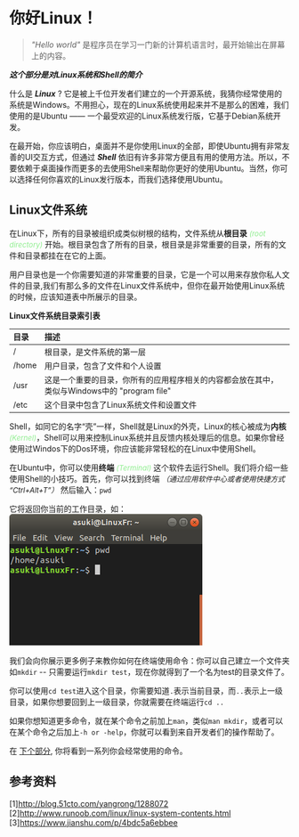 # 你好Linux！

> *"Hello world"* 是程序员在学习一门新的计算机语言时，最开始输出在屏幕上的内容。

_**这个部分是对Linux系统和Shell的简介**_ 

什么是 _**Linux**_ ? 它是被上千位开发者们建立的一个开源系统，我猜你经常使用的系统是Windows。不用担心，现在的Linux系统使用起来并不是那么的困难，我们使用的是Ubuntu —— 一个最受欢迎的Linux系统发行版，它基于Debian系统开发。

在最开始，你应该明白，桌面并不是你使用Linux的全部，即使Ubuntu拥有非常友善的UI交互方式，但通过 _**Shell**_ 依旧有许多非常方便且有用的使用方法。所以，不要依赖于桌面操作而更多的去使用Shell来帮助你更好的使用Ubuntu。当然，你可以选择任何你喜欢的Linux发行版本，而我们选择使用Ubuntu。

## Linux文件系统

在Linux下，所有的目录被组织成类似树根的结构，文件系统从**根目录** <font size=2 color=#90EE90>*(root directory)*</font> 开始。根目录包含了所有的目录，根目录是非常重要的目录，所有的文件和目录都挂在在它的上面。

用户目录也是一个你需要知道的非常重要的目录，它是一个可以用来存放你私人文件的目录,我们有那么多的文件在Linux文件系统中，但你在最开始使用Linux系统的时候，应该知道表中所展示的目录。

**Linux文件系统目录索引表**

| 目录 | 描述 |
| :---      | :---                                               |
| /         | 根目录，是文件系统的第一层 |
| /home     | 用户目录，包含了文件和个人设置 |
| /usr      | 这是一个重要的目录，你所有的应用程序相关的内容都会放在其中，类似与Windows中的 "program file" |
| /etc      | 这个目录中包含了Linux系统文件和设置文件 |

Shell，如同它的名字“壳”一样，Shell就是Linux的外壳，Linux的核心被成为**内核** <font size=2 color=#90EE90>*(Kernel)*</font>，Shell可以用来控制Linux系统并且反馈内核处理后的信息。如果你曾经使用过Windos下的Dos环境，你应该能非常轻松的在Linux中使用Shell。

在Ubuntu中，你可以使用**终端** <font size=2 color=#90EE90>*(Terminal)*</font> 这个软件去运行Shell。我们将介绍一些使用Shell的小技巧。首先，你可以找到终端 <font size=2>*（通过应用软件中心或者使用快捷方式 “Ctrl+Alt+T”）*</font> 然后输入：`pwd`

它将返回你当前的工作目录，如：
![pwd演示](./assets/HW_pwd.png)

我们会向你展示更多例子来教你如何在终端使用命令：你可以自己建立一个文件夹如`mkdir` -- 只需要运行`mkdir test`，现在你就得到了一个名为test的目录文件了。

你可以使用`cd test`进入这个目录，你需要知道`.`表示当前目录，而`..`表示上一级目录，如果你想要回到上一级目录，你就需要在终端运行`cd ..`

如果你想知道更多命令，就在某个命令之前加上`man`，类似`man mkdir`，或者可以在某个命令之后加上`-h or -help`，你就可以看到来自开发者们的操作帮助了。

在 [下个部分](https://github.com/HDsky/Linux/blob/master/command.md), 你将看到一系列你会经常使用的命令。

## 参考资料
[1]http://blog.51cto.com/yangrong/1288072
[2]http://www.runoob.com/linux/linux-system-contents.html
[3]https://www.jianshu.com/p/4bdc5a6ebbee
